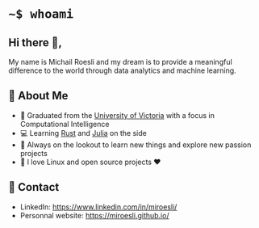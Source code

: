 # ``` ~$ whoami ```

<!--<br/>
<a href="https://twitter.com/miroesli">
  <img align="left" alt="Michail Roesli | Twitter" width="22px" src="https://cdn.jsdelivr.net/npm/simple-icons@v3/icons/twitter.svg" />
</a>
<a href="https://www.linkedin.com/in/miroesli">
  <img align="left" alt="Linkedin" width="22px" src="https://cdn.jsdelivr.net/npm/simple-icons@v3/icons/linkedin.svg" />
</a>-->

## Hi there 👋,

My name is Michail Roesli and my dream is to provide a meaningful difference to the world through data analytics and machine learning. 

## :boy: About Me

- :school: Graduated from the [University of Victoria](https://www.uvic.ca/) with a focus in Computational Intelligence
- :computer: Learning [Rust](https://www.rust-lang.org/) and [Julia](https://julialang.org/) on the side
- :telescope: Always on the lookout to learn new things and explore new passion projects
- :penguin: I love Linux and open source projects :heart:

<!--[![Top Langs](https://github-readme-stats.vercel.app/api/top-langs/?username=miroesli&layout=compact&theme=gruvbox)](https://github.com/anuraghazra/github-readme-stats)-->

## :link: Contact

- LinkedIn: https://www.linkedin.com/in/miroesli/
- Personnal website: https://miroesli.github.io/

<!--
Here are some ideas to get you started:
- 🔭 I’m currently working on ...
- 🌱 I’m currently learning ...
- 👯 I’m looking to collaborate on ...
- 🤔 I’m looking for help with ...
- 💬 Ask me about ...
- 📫 How to reach me: ...
- 😄 Pronouns: ...
- ⚡ Fun fact: ...
-->
